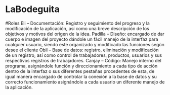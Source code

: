 # LaBodeguita
#Roles
Eli – Documentación: Registro y seguimiento del progreso y la modificación de la aplicación, así como una breve descripción de los objetivos y motivos del origen de la idea.
Padilla – Diseño: encargado de dar cuerpo e imagen del proyecto dándole un fácil manejo de la interfaz para cualquier usuario, siendo este organizado y modificado las funciones según desee el cliente
Obil – Base de datos: registro, eliminación y modificación de un registro, así como control de trabajadores, productos, usuarios y sus respectivos registros de trabajadores.
Canjay – Código: Manejo interno del programa, asignándole función y direccionamiento a cada tipo de acción dentro de la interfaz o sus diferentes pestañas procedentes de esta, de igual manera encargado de controlar la conexión a la base de datos y su correcto funcionamiento asignándole a cada usuario un diferente manejo de la aplicación.
